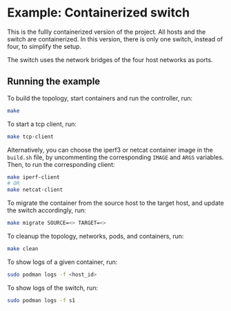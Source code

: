 # Example: Containerized switch

This is the fullly containerized version of the project. All hosts and the switch are containerized. In this version, there is only one switch, instead of four, to simplify the setup.

The switch uses the network bridges of the four host networks as ports.

## Running the example

To build the topology, start containers and run the controller, run:
```bash
make
```

To start a tcp client, run:
```bash
make tcp-client
```
Alternatively, you can choose the iperf3 or netcat container image in the `build.sh` file, by uncommenting the corresponding `IMAGE` and `ARGS` variables.
Then, to run the corresponding client:
```bash
make iperf-client
# OR
make netcat-client
```

To migrate the container from the source host to the target host, and update the switch accordingly, run:
```bash
make migrate SOURCE=<> TARGET=<>
``` 

To cleanup the topology, networks, pods, and containers, run:
```bash
make clean
```

To show logs of a given container, run:
```bash
sudo podman logs -f <host_id>
```

To show logs of the switch, run:
```bash
sudo podman logs -f s1
```

